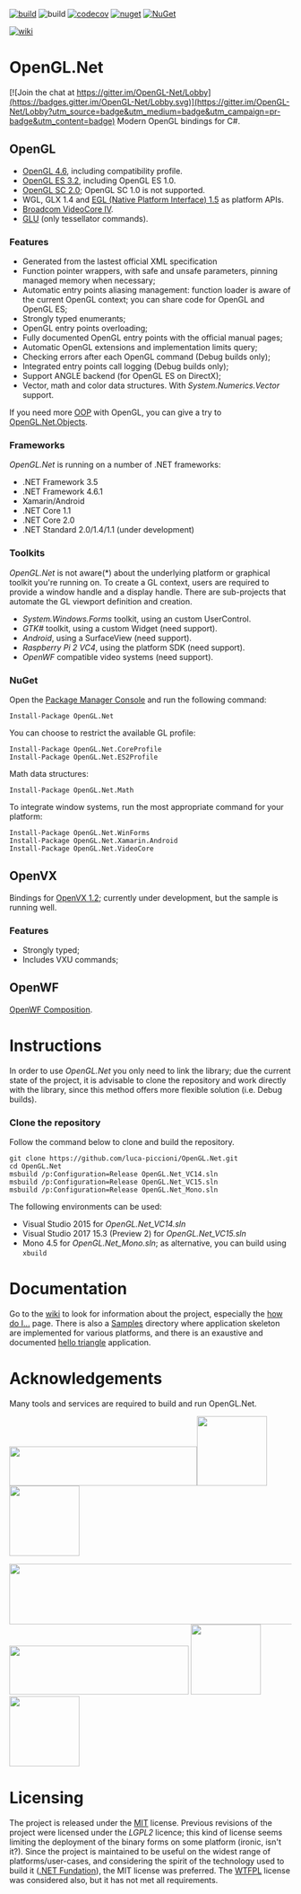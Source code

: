 [![build](https://ci.appveyor.com/api/projects/status/0xf5kf47uj3q586j?svg=true)](https://ci.appveyor.com/project/luca-piccioni/opengl-net) ![build](https://travis-ci.org/luca-piccioni/OpenGL.Net.svg?branch=master) [![codecov](https://codecov.io/gh/luca-piccioni/OpenGL.Net/branch/master/graph/badge.svg)](https://codecov.io/gh/luca-piccioni/OpenGL.Net) [![nuget](https://img.shields.io/nuget/v/OpenGL.Net.svg?colorB=22CC22)](https://www.nuget.org/packages/OpenGL.Net/) [![NuGet](https://img.shields.io/nuget/dt/OpenGL.Net.svg?colorB=22CC22&label=nuget%20downloads)](https://www.nuget.org/packages/OpenGL.Net/) 

[![wiki](https://img.shields.io/badge/browse-the%20wiki-blue.svg)](https://github.com/luca-piccioni/OpenGL.Net/wiki)

# OpenGL.Net

[![Join the chat at https://gitter.im/OpenGL-Net/Lobby](https://badges.gitter.im/OpenGL-Net/Lobby.svg)](https://gitter.im/OpenGL-Net/Lobby?utm_source=badge&utm_medium=badge&utm_campaign=pr-badge&utm_content=badge)
Modern OpenGL bindings for C#.

## OpenGL
- [OpenGL 4.6](https://www.opengl.org/registry/), including compatibility profile.
- [OpenGL ES 3.2](https://www.khronos.org/registry/gles/), including OpenGL ES 1.0.
- [OpenGL SC 2.0](https://www.khronos.org/openglsc/); OpenGL SC 1.0 is not supported.
- WGL, GLX 1.4 and [EGL (Native Platform Interface) 1.5](https://www.khronos.org/registry/egl/) as platform APIs.
- [Broadcom VideoCore IV](http://elinux.org/Raspberry_Pi_VideoCore_APIs).
- [GLU](https://www.opengl.org/resources/libraries/) (only tessellator commands).

### Features
- Generated from the lastest official XML specification
- Function pointer wrappers, with safe and unsafe parameters, pinning managed memory when necessary;
- Automatic entry points aliasing management: function loader is aware of the current OpenGL context; you can share code for OpenGL and OpenGL ES;
- Strongly typed enumerants;
- OpenGL entry points overloading;
- Fully documented OpenGL entry points with the official manual pages;
- Automatic OpenGL extensions and implementation limits query;
- Checking errors after each OpenGL command (Debug builds only);
- Integrated entry points call logging (Debug builds only);
- Support ANGLE backend (for OpenGL ES on DirectX);
- Vector, math and color data structures. With _System.Numerics.Vector_ support.

If you need more [OOP](https://en.wikipedia.org/wiki/Object-oriented_programming) with OpenGL, you can give a try to [OpenGL.Net.Objects](https://github.com/luca-piccioni/OpenGL.Net/tree/master/OpenGL.Net.Objects).

### Frameworks
_OpenGL.Net_ is running on a number of .NET frameworks:
- .NET Framework 3.5
- .NET Framework 4.6.1
- Xamarin/Android
- .NET Core 1.1
- .NET Core 2.0
- .NET Standard 2.0/1.4/1.1 (under development)

### Toolkits
_OpenGL.Net_ is not aware(*) about the underlying platform or graphical toolkit you're running on. To create a GL context, users are required to provide a window handle and a display handle. There are sub-projects that automate the GL viewport definition and creation.

- _System.Windows.Forms_ toolkit, using an custom UserControl.
- _GTK#_ toolkit, using a custom Widget (need support).
- _Android_, using a SurfaceView (need support).
- _Raspberry Pi 2 VC4_, using the platform SDK (need support).
- _OpenWF_ compatible video systems (need support).

### NuGet
Open the [Package Manager Console](https://docs.nuget.org/consume/package-manager-console) and run the following command:

    Install-Package OpenGL.Net
    
You can choose to restrict the available GL profile:

    Install-Package OpenGL.Net.CoreProfile
    Install-Package OpenGL.Net.ES2Profile

Math data structures:

    Install-Package OpenGL.Net.Math
    
To integrate window systems, run the most appropriate command for your platform:

    Install-Package OpenGL.Net.WinForms
    Install-Package OpenGL.Net.Xamarin.Android
    Install-Package OpenGL.Net.VideoCore

## OpenVX
Bindings for [OpenVX 1.2](https://www.khronos.org/openvx/); currently under development, but the sample is running well.

### Features
- Strongly typed;
- Includes VXU commands;

## OpenWF
[OpenWF Composition](https://www.khronos.org/openwf/).

# Instructions

In order to use _OpenGL.Net_ you only need to link the library; due the current state of the project, it is advisable to clone the repository and work directly with the library, since this method offers more flexible solution (i.e. Debug builds).

### Clone the repository

Follow the command below to clone and build the repository.

    git clone https://github.com/luca-piccioni/OpenGL.Net.git
    cd OpenGL.Net
    msbuild /p:Configuration=Release OpenGL.Net_VC14.sln
    msbuild /p:Configuration=Release OpenGL.Net_VC15.sln
    msbuild /p:Configuration=Release OpenGL.Net_Mono.sln

The following environments can be used:
- Visual Studio 2015 for _OpenGL.Net_VC14.sln_
- Visual Studio 2017 15.3 (Preview 2) for _OpenGL.Net_VC15.sln_
- Mono 4.5 for _OpenGL.Net_Mono.sln_; as alternative, you can build using `xbuild`

# Documentation

Go to the [wiki](https://github.com/luca-piccioni/OpenGL.Net/wiki) to look for information about the project, especially the [how do I...](https://github.com/luca-piccioni/OpenGL.Net/wiki/Wiki-%5C-How-Do-I) page. There is also a [Samples](https://github.com/luca-piccioni/OpenGL.Net/tree/master/Samples) directory where application skeleton are implemented for various platforms, and there is an exaustive and documented [hello triangle](https://github.com/luca-piccioni/OpenGL.Net/blob/master/Samples/HelloTriangle/SampleForm.cs#L40) application.

# Acknowledgements

Many tools and services are required to build and run OpenGL.Net.

[<img src="https://github.com/luca-piccioni/OpenGL.Net/blob/master/Wiki/Supporter-AppVeyor.png" width="335" height="70">](https://www.appveyor.com/)[<img src="https://github.com/luca-piccioni/OpenGL.Net/blob/master/Wiki/Supporter-TravisCI.png" width="125" height="124">](https://travis-ci.org/)[<img src="https://files.readme.io/9d08c4c-back.png" width="125" height="125">](https://codecov.io/)

[<img src="https://upload.wikimedia.org/wikipedia/commons/thumb/6/61/Visual_Studio_2017_logo_and_wordmark.svg/640px-Visual_Studio_2017_logo_and_wordmark.svg.png" width="640" height="108">](https://www.visualstudio.com/)
[<img src="https://upload.wikimedia.org/wikipedia/commons/thumb/6/68/Xamarin_logo_and_wordmark.png/320px-Xamarin_logo_and_wordmark.png" width="320" height="87">](https://www.xamarin.com/)
[<img src="https://github.com/luca-piccioni/OpenGL.Net/blob/master/Wiki/Supporter-Resharper.png" width="125" height="125">](https://www.jetbrains.com/resharper/)[<img src="https://raw.githubusercontent.com/nunit/resources/master/images/icon/nunit_256.png" width="125" height="125">](https://github.com/nunit/nunit)



# Licensing

The project is released under the [MIT](https://opensource.org/licenses/MIT) license. Previous revisions of the project were licensed under the _LGPL2_ licence; this kind of license seems limiting the deployment of the binary forms on some platform (ironic, isn't it?). Since the project is maintained to be useful on the widest range of platforms/user-cases, and considering the spirit of the technology used to build it ([.NET Fundation](https://dotnetfoundation.org/)), the MIT license was preferred. The [WTFPL](http://www.wtfpl.net/about/) license was considered also, but it has not met all requirements.
